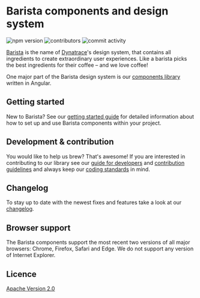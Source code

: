 # Barista components and design system

![npm version](https://img.shields.io/npm/v/@dynatrace/barista-components)
![contributors](https://img.shields.io/github/contributors/Dynatrace/barista)
![commit activity](https://img.shields.io/github/commit-activity/w/Dynatrace/barista)

[Barista](https://barista.dynatrace.com) is the name of
[Dynatrace](https://www.dynatrace.com)'s design system, that contains all
ingredients to create extraordinary user experiences. Like a barista picks the
best ingredients for their coffee – and we love coffee!

One major part of the Barista design system is our
[components library](https://github.com/Dynatrace/barista/tree/master/components)
written in Angular.

## Getting started

New to Barista? See our
[getting started guide](https://github.com/Dynatrace/barista/blob/master/documentation/getting-started.md)
for detailed information about how to set up and use Barista components within
your project.

## Development & contribution

You would like to help us brew? That's awesome! If you are interested in
contributing to our library see our
[guide for developers](https://github.com/Dynatrace/barista/blob/master/DEVELOPMENT.md)
and
[contribution guidelines](https://github.com/Dynatrace/barista/blob/master/CONTRIBUTING.md)
and always keep our
[coding standards](https://github.com/Dynatrace/barista/blob/master/CODING_STANDARDS.md)
in mind.

## Changelog

To stay up to date with the newest fixes and features take a look at our
[changelog](https://github.com/Dynatrace/barista/blob/master/CHANGELOG.md).

## Browser support

The Barista components support the most recent two versions of all major
browsers: Chrome, Firefox, Safari and Edge. We do not support any version of
Internet Explorer.

## Licence

[Apache Version 2.0](https://github.com/Dynatrace/barista/blob/master/LICENSE)
